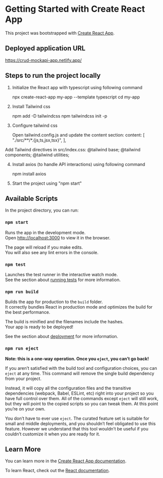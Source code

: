 # Getting Started with Create React App

This project was bootstrapped with [Create React App](https://github.com/facebook/create-react-app).

## Deployed application URL

https://crud-mockapi-app.netlify.app/

## Steps to run the project locally

1. Initialize the React app with typescript using following command
   
   npx create-react-app my-app --template typescript
   cd my-app
   
2. Install Tailwind css
   
   npm add -D tailwindcss
   npm tailwindcss init -p

3. Configure tailwind css

   Open tailwind.config.js and update the content section:
   content: [
    "./src/**/*.{js,ts,jsx,tsx}",
  ],

  Add Tailwind directives in src/index.css:
  @tailwind base;
  @tailwind components;
  @tailwind utilities;
     
4. Install axios (to handle API interactions) using following command

   npm install axios

5. Start the project using "npm start"

## Available Scripts

In the project directory, you can run:

### `npm start`

Runs the app in the development mode.\
Open [http://localhost:3000](http://localhost:3000) to view it in the browser.

The page will reload if you make edits.\
You will also see any lint errors in the console.

### `npm test`

Launches the test runner in the interactive watch mode.\
See the section about [running tests](https://facebook.github.io/create-react-app/docs/running-tests) for more information.

### `npm run build`

Builds the app for production to the `build` folder.\
It correctly bundles React in production mode and optimizes the build for the best performance.

The build is minified and the filenames include the hashes.\
Your app is ready to be deployed!

See the section about [deployment](https://facebook.github.io/create-react-app/docs/deployment) for more information.

### `npm run eject`

**Note: this is a one-way operation. Once you `eject`, you can’t go back!**

If you aren’t satisfied with the build tool and configuration choices, you can `eject` at any time. This command will remove the single build dependency from your project.

Instead, it will copy all the configuration files and the transitive dependencies (webpack, Babel, ESLint, etc) right into your project so you have full control over them. All of the commands except `eject` will still work, but they will point to the copied scripts so you can tweak them. At this point you’re on your own.

You don’t have to ever use `eject`. The curated feature set is suitable for small and middle deployments, and you shouldn’t feel obligated to use this feature. However we understand that this tool wouldn’t be useful if you couldn’t customize it when you are ready for it.

## Learn More

You can learn more in the [Create React App documentation](https://facebook.github.io/create-react-app/docs/getting-started).

To learn React, check out the [React documentation](https://reactjs.org/).
